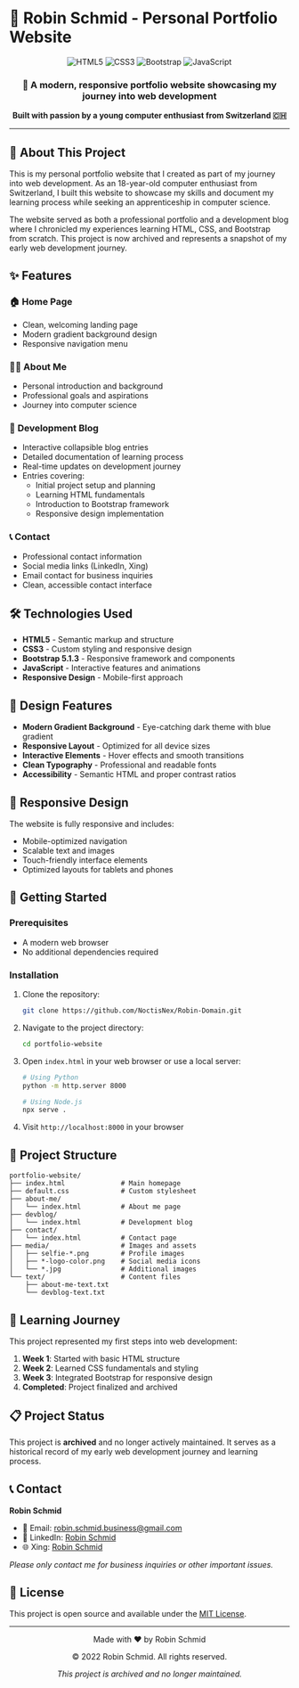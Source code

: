 # 🌟 Robin Schmid - Personal Portfolio Website

<div align="center">
  <img src="https://img.shields.io/badge/HTML5-E34F26?style=for-the-badge&logo=html5&logoColor=white" alt="HTML5">
  <img src="https://img.shields.io/badge/CSS3-1572B6?style=for-the-badge&logo=css3&logoColor=white" alt="CSS3">
  <img src="https://img.shields.io/badge/Bootstrap-563D7C?style=for-the-badge&logo=bootstrap&logoColor=white" alt="Bootstrap">
  <img src="https://img.shields.io/badge/JavaScript-F7DF1E?style=for-the-badge&logo=javascript&logoColor=black" alt="JavaScript">
</div>

<div align="center">
  <h3>🚀 A modern, responsive portfolio website showcasing my journey into web development</h3>
  <p><strong>Built with passion by a young computer enthusiast from Switzerland 🇨🇭</strong></p>
</div>

---

## 📖 About This Project

This is my personal portfolio website that I created as part of my journey into web development. As an 18-year-old computer enthusiast from Switzerland, I built this website to showcase my skills and document my learning process while seeking an apprenticeship in computer science.

The website served as both a professional portfolio and a development blog where I chronicled my experiences learning HTML, CSS, and Bootstrap from scratch. This project is now archived and represents a snapshot of my early web development journey.

## ✨ Features

### 🏠 **Home Page**
- Clean, welcoming landing page
- Modern gradient background design
- Responsive navigation menu

### 👨‍💻 **About Me**
- Personal introduction and background
- Professional goals and aspirations
- Journey into computer science

### 📝 **Development Blog**
- Interactive collapsible blog entries
- Detailed documentation of learning process
- Real-time updates on development journey
- Entries covering:
  - Initial project setup and planning
  - Learning HTML fundamentals
  - Introduction to Bootstrap framework
  - Responsive design implementation

### 📞 **Contact**
- Professional contact information
- Social media links (LinkedIn, Xing)
- Email contact for business inquiries
- Clean, accessible contact interface

## 🛠️ Technologies Used

- **HTML5** - Semantic markup and structure
- **CSS3** - Custom styling and responsive design
- **Bootstrap 5.1.3** - Responsive framework and components
- **JavaScript** - Interactive features and animations
- **Responsive Design** - Mobile-first approach

## 🎨 Design Features

- **Modern Gradient Background** - Eye-catching dark theme with blue gradient
- **Responsive Layout** - Optimized for all device sizes
- **Interactive Elements** - Hover effects and smooth transitions
- **Clean Typography** - Professional and readable fonts
- **Accessibility** - Semantic HTML and proper contrast ratios

## 📱 Responsive Design

The website is fully responsive and includes:
- Mobile-optimized navigation
- Scalable text and images
- Touch-friendly interface elements
- Optimized layouts for tablets and phones

## 🚀 Getting Started

### Prerequisites
- A modern web browser
- No additional dependencies required

### Installation
1. Clone the repository:
   ```bash
   git clone https://github.com/NoctisNex/Robin-Domain.git
   ```

2. Navigate to the project directory:
   ```bash
   cd portfolio-website
   ```

3. Open `index.html` in your web browser or use a local server:
   ```bash
   # Using Python
   python -m http.server 8000
   
   # Using Node.js
   npx serve .
   ```

4. Visit `http://localhost:8000` in your browser

## 📁 Project Structure

```
portfolio-website/
├── index.html              # Main homepage
├── default.css             # Custom stylesheet
├── about-me/
│   └── index.html          # About me page
├── devblog/
│   └── index.html          # Development blog
├── contact/
│   └── index.html          # Contact page
├── media/                  # Images and assets
│   ├── selfie-*.png        # Profile images
│   ├── *-logo-color.png    # Social media icons
│   └── *.jpg               # Additional images
└── text/                   # Content files
    ├── about-me-text.txt
    └── devblog-text.txt
```

## 🎯 Learning Journey

This project represented my first steps into web development:

1. **Week 1**: Started with basic HTML structure
2. **Week 2**: Learned CSS fundamentals and styling
3. **Week 3**: Integrated Bootstrap for responsive design
4. **Completed**: Project finalized and archived

## 📋 Project Status

This project is **archived** and no longer actively maintained. It serves as a historical record of my early web development journey and learning process.

## 📞 Contact

**Robin Schmid**
- 📧 Email: [robin.schmid.business@gmail.com](mailto:robin.schmid.business@gmail.com)
- 💼 LinkedIn: [Robin Schmid](https://www.linkedin.com/in/robin-s-881055231/)
- 🌐 Xing: [Robin Schmid](https://www.xing.com/profile/Robin_Schmid33/cv)

*Please only contact me for business inquiries or other important issues.*

## 📄 License

This project is open source and available under the [MIT License](LICENSE).

---

<div align="center">
  <p>Made with ❤️ by Robin Schmid</p>
  <p>© 2022 Robin Schmid. All rights reserved.</p>
  <p><em>This project is archived and no longer maintained.</em></p>
</div>
